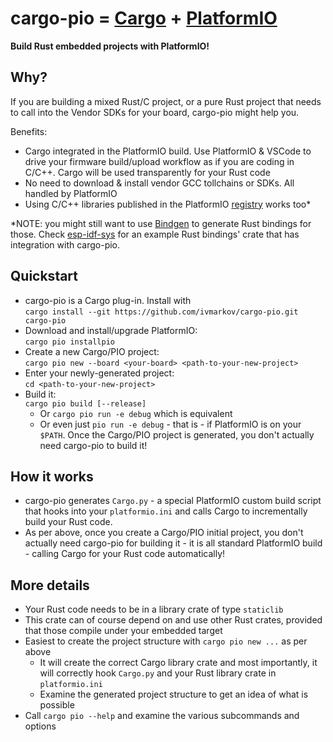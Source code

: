 # cargo-pio = [Cargo](https://doc.rust-lang.org/cargo/) + [PlatformIO](https://platformio.org/)

**Build Rust embedded projects with PlatformIO!**

## Why?

If you are building a mixed Rust/C project, or a pure Rust project that needs to call into the Vendor SDKs for your board, cargo-pio might help you.

Benefits:
* Cargo integrated in the PlatformIO build. Use PlatformIO & VSCode to drive your firmware build/upload workflow as if you are coding in C/C++. Cargo will be used transparently for your Rust code
* No need to download & install vendor GCC tollchains or SDKs. All handled by PlatformIO
* Using C/C++ libraries published in the PlatformIO [registry](https://platformio.org/lib) works too*

 *NOTE: you might still want to use [Bindgen](https://rust-lang.github.io/rust-bindgen/) to generate Rust bindings for those. Check [esp-idf-sys](https://github.com/ivmarkov/esp-idf-sys) for an example Rust bindings' crate that has integration with cargo-pio.

## Quickstart
* cargo-pio is a Cargo plug-in. Install with<br>`cargo install --git https://github.com/ivmarkov/cargo-pio.git cargo-pio`
* Download and install/upgrade PlatformIO:<br>`cargo pio installpio`
* Create a new Cargo/PIO project:<br>`cargo pio new --board <your-board> <path-to-your-new-project>`
* Enter your newly-generated project:<br>`cd <path-to-your-new-project>`
* Build it:<br>`cargo pio build [--release]`
  * Or `cargo pio run -e debug` which is equivalent
  * Or even just `pio run -e debug` - that is - if PlatformIO is on your `$PATH`. Once the Cargo/PIO project is generated, you don't actually need cargo-pio to build it!

## How it works
* cargo-pio generates `Cargo.py` - a special PlatformIO custom build script that hooks into your `platformio.ini` and calls Cargo to incrementally build your Rust code.
* As per above, once you create a Cargo/PIO initial project, you don't actually need cargo-pio for building it - it is all standard PlatformIO build - calling Cargo for your Rust code automatically!

## More details
* Your Rust code needs to be in a library crate of type `staticlib`
* This crate can of course depend on and use other Rust crates, provided that those compile under your embedded target
* Easiest to create the project structure with `cargo pio new ...` as per above
  * It will create the correct Cargo library crate and most importantly, it will correctly hook `Cargo.py` and your Rust library crate in `platformio.ini`
  * Examine the generated project structure to get an idea of what is possible
* Call `cargo pio --help` and examine the various subcommands and options

